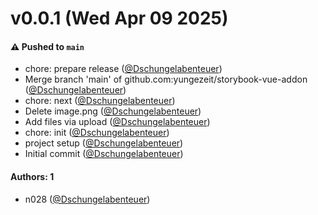 # v0.0.1 (Wed Apr 09 2025)

#### ⚠️ Pushed to `main`

- chore: prepare release ([@Dschungelabenteuer](https://github.com/Dschungelabenteuer))
- Merge branch 'main' of github.com:yungezeit/storybook-vue-addon ([@Dschungelabenteuer](https://github.com/Dschungelabenteuer))
- chore: next ([@Dschungelabenteuer](https://github.com/Dschungelabenteuer))
- Delete image.png ([@Dschungelabenteuer](https://github.com/Dschungelabenteuer))
- Add files via upload ([@Dschungelabenteuer](https://github.com/Dschungelabenteuer))
- chore: init ([@Dschungelabenteuer](https://github.com/Dschungelabenteuer))
- project setup ([@Dschungelabenteuer](https://github.com/Dschungelabenteuer))
- Initial commit ([@Dschungelabenteuer](https://github.com/Dschungelabenteuer))

#### Authors: 1

- n028 ([@Dschungelabenteuer](https://github.com/Dschungelabenteuer))
